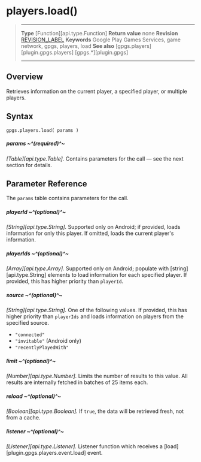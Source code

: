 # players.load()

> --------------------- ------------------------------------------------------------------------------------------
> __Type__              [Function][api.type.Function]
> __Return value__      none
> __Revision__          [REVISION_LABEL](REVISION_URL)
> __Keywords__          Google Play Games Services, game network, gpgs, players, load
> __See also__          [gpgs.players][plugin.gpgs.players]
>                       [gpgs.*][plugin.gpgs]
> --------------------- ------------------------------------------------------------------------------------------

## Overview

Retrieves information on the current player, a specified player, or multiple players.

## Syntax

	gpgs.players.load( params )

##### params ~^(required)^~
_[Table][api.type.Table]._ Contains parameters for the call &mdash; see the next section for details.

## Parameter Reference

The `params` table contains parameters for the call.

##### playerId ~^(optional)^~
_[String][api.type.String]._ Supported only on Android; if provided, loads information for only this player. If omitted, loads the current player's information.

##### playerIds ~^(optional)^~
_[Array][api.type.Array]._ Supported only on Android; populate with [string][api.type.String] elements to load information for each specified player. If provided, this has higher priority than `playerId`.

##### source ~^(optional)^~
_[String][api.type.String]._ One of the following values. If provided, this has higher priority than `playerIds` and loads information on players from the specified source. 

* `"connected"`
* `"invitable"` (Android only)
* `"recentlyPlayedWith"`

##### limit ~^(optional)^~
_[Number][api.type.Number]._ Limits the number of results to this value. All results are internally fetched in batches of 25 items each.

##### reload ~^(optional)^~
_[Boolean][api.type.Boolean]._ If `true`, the data will be retrieved fresh, not from a cache.

##### listener ~^(optional)^~
_[Listener][api.type.Listener]._ Listener function which receives a [load][plugin.gpgs.players.event.load] event.
